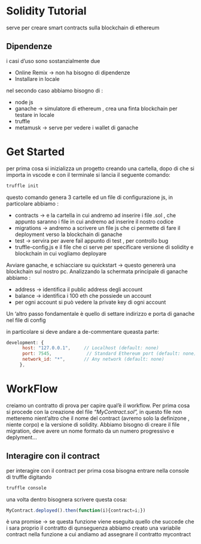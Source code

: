 # Solidity Tutorial

serve per creare smart contracts sulla blockchain di ethereum

## Dipendenze

i casi d’uso sono sostanzialmente due

- Online Remix → non ha bisogno di dipendenze
- Installare in locale

nel secondo caso abbiamo bisogno di :

- node js
- ganache → simulatore di ethereum , crea una finta blockchain per testare in locale
- truffle
- metamusk → serve per vedere i wallet di ganache

# Get Started

per prima cosa si inizializza un progetto creando una cartella, dopo di che si importa in vscode e con il terminale si lancia il seguente comando:

```bash
truffle init
```

questo comando genera 3 cartelle ed un file di configurazione js, in particolare abbiamo :

- contracts → e la cartella in cui andremo ad inserire i file .sol , che appunto saranno i file in cui andremo ad inserire il nostro codice
- migrations → andremo a scrivere un file js che ci permette di fare il deployment verso la blockchain di ganache
- test → servira per avere fail appunto di test , per controllo bug
- truffle-config.js e il file che ci serve per specificare versione di solidity e blockchain in cui vogliamo deployare

Avviare ganache, e schiacciare su quickstart → questo genererà una blockchain sul nostro pc. Analizzando la schermata principale di ganache abbiamo :

- address → identifica il public address degli account
- balance → identifica i 100 eth che possiede un account
- per ogni account si può vedere la private key di ogni account

Un ‘altro passo fondamentale è quello di settare indirizzo e porta di ganache nel file di config

in particolare si deve andare a de-commentare queasta parte:

```jsx
development: {
      host: "127.0.0.1",     // Localhost (default: none)
      port: 7545,             // Standard Ethereum port (default: none)
      network_id: "*",       // Any network (default: none)
     },
```

# WorkFlow

creiamo un contratto di prova per capire qual’è il workflow. Per prima cosa si procede con la creazione del file *“MyContract.sol”,*  in questo file non metteremo nient’altro che il nome del contract (avremo solo la definizone , niente corpo) e la versione di solidity. Abbiamo bisogno di  creare il file migration, deve avere un nome formato da un numero progressivo e deplyment…

## Interagire con il contract

per interagire con il contract per prima cosa bisogna entrare nella console di truffle digitando 

```bash
truffle console
```

una volta dentro bisognera scrivere questa cosa:

```jsx
MyContract.deployed().then(function(i){contract=i;})
```

è una promise → se questa funzione viene eseguita  quello che succede che i sara proprio il contratto di qunseguenza abbiamo creato una variabile contract nella funzione a cui andiamo ad assegnare il contratto mycontract
